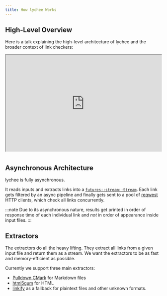 ```yaml
---
title: How lychee Works
---
```


## High-Level Overview

Here is a talk explaining the high-level architecture of lychee
and the broader context of link checkers:

<div style=" position: relative; padding-bottom: 56.25%; padding-top: 30px; height: 0; overflow: hidden; margin-bottom: 40px;">
<iframe
style="position: absolute; top: 0; left: 0; width: 100%; height: 100%;"
src="https://www.youtube.com/embed/BIguvia6AvM"
webkitallowfullscreen mozallowfullscreen allowfullscreen>
</iframe>
</div>

## Asynchronous Architecture

lychee is fully asynchronous.

It reads inputs and extracts links into a [`futures::stream::Stream`](https://docs.rs/futures/latest/futures/stream/trait.Stream.html).
Each link gets filtered by an async pipeline and finally gets sent to a pool of
[reqwest](https://github.com/seanmonstar/reqwest) HTTP clients, which check all links concurrently.

:::note
Due to its asynchronous nature, results get printed in order of response time
of each individual link and _not_ in order of appearance inside input files.
:::

## Extractors

The extractors do all the heavy lifting.
They extract all links from a given input file and return them as a stream.
We want the extractors to be as fast and memory-efficient as possible.

Currently we support three main extractors:

- [Pulldown CMark](https://github.com/raphlinus/pulldown-cmark) for Markdown files
- [html5gum](https://github.com/untitaker/html5gum) for HTML
- [linkify](https://github.com/robinst/linkify) as a fallback for plaintext files and other unknown formats.
